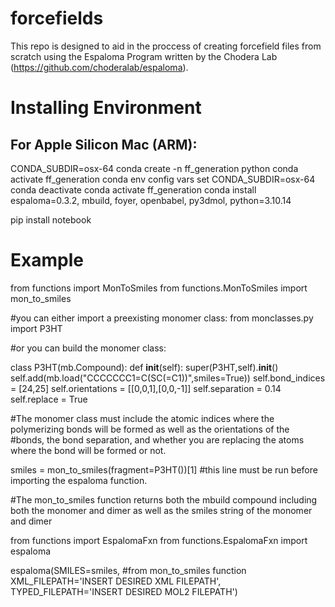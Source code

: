 # forcefields

This repo is designed to aid in the proccess of creating forcefield files from scratch using the Espaloma Program written by the Chodera Lab (https://github.com/choderalab/espaloma). 

# Installing Environment 

## For Apple Silicon Mac (ARM):

CONDA_SUBDIR=osx-64 conda create -n ff_generation python
conda activate ff_generation
conda env config vars set CONDA_SUBDIR=osx-64
conda deactivate
conda activate ff_generation
conda install espaloma=0.3.2, mbuild, foyer, openbabel, py3dmol, python=3.10.14

pip install notebook


# Example 

from functions import MonToSmiles
from functions.MonToSmiles import mon_to_smiles

#you can either import a preexisting monomer class:
from monclasses.py import P3HT

#or you can build the monomer class:

class P3HT(mb.Compound):
    def __init__(self):
        super(P3HT,self).__init__()
        self.add(mb.load("CCCCCCC1=C(SC(=C1))",smiles=True))
        self.bond_indices = [24,25]
        self.orientations = [[0,0,1],[0,0,-1]]
        self.separation = 0.14
        self.replace = True

#The monomer class must include the atomic indices where the polymerizing bonds will be formed as well as the orientations of the #bonds, the bond separation, and whether you are replacing the atoms where the bond will be formed or not. 

smiles = mon_to_smiles(fragment=P3HT())[1]   #this line must be run before importing the espaloma function. 

#The mon_to_smiles function returns both the mbuild compound including both the monomer and dimer as well as the smiles string of the monomer and dimer 

from functions import EspalomaFxn
from functions.EspalomaFxn import espaloma

espaloma(SMILES=smiles,  #from mon_to_smiles function
        XML_FILEPATH='INSERT DESIRED XML FILEPATH',
        TYPED_FILEPATH='INSERT DESIRED MOL2 FILEPATH')
